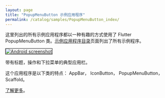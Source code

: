 ```yaml
---
layout: page
title: "PopupMenuButton 示例应用程序"
permalink: /catalog/samples/PopupMenuButton_index/
---
```


这里列出的所有示例应用程序都以一种有趣的方式使用了 Flutter PopupMenuButton 类。<a href="/catalog/samples/">示例应用程序目录</a>页面列出了所有示例程序。

<div class="container-fluid">
  <div class="row" style="margin-bottom: 32px">
    <a href="/catalog/samples/basic-app-bar/">
      <div class="col-md-3">
        <img style="border:1px solid #000000" src="https://storage.googleapis.com/flutter-catalog/cb4a54db8fb3726bf4293b9cc5cb12ce16883803/basic_app_bar_small.png" alt="Android screenshot" class="img-responsive">
      </div>
   </a>
    <div class="col-md-9">
      <p>
        带有标题，操作和下拉菜单的典型应用栏。
      </p>
      <p>
        这个应用程序是以下类的特点： AppBar， IconButton， PopupMenuButton， Scaffold。
      </p>
      <p>
        <a href="/catalog/samples/basic-app-bar/">了解更多</a>。
      </p>
    </div>
  </div>

</div>
